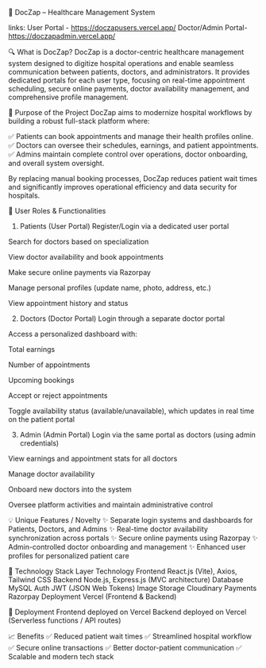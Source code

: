 🏥 DocZap – Healthcare Management System


links:
User Portal        - https://doczapusers.vercel.app/
Doctor/Admin Portal- https://doczapadmin.vercel.app/


🔍 What is DocZap?
DocZap is a doctor-centric healthcare management system designed to digitize hospital operations and enable seamless communication between patients, doctors, and administrators. It provides dedicated portals for each user type, focusing on real-time appointment scheduling, secure online payments, doctor availability management, and comprehensive profile management.

🎯 Purpose of the Project
DocZap aims to modernize hospital workflows by building a robust full-stack platform where:

✅ Patients can book appointments and manage their health profiles online.
✅ Doctors can oversee their schedules, earnings, and patient appointments.
✅ Admins maintain complete control over operations, doctor onboarding, and overall system oversight.




By replacing manual booking processes, DocZap reduces patient wait times and significantly improves operational efficiency and data security for hospitals.

👥 User Roles & Functionalities


1. Patients (User Portal)
Register/Login via a dedicated user portal

Search for doctors based on specialization

View doctor availability and book appointments

Make secure online payments via Razorpay

Manage personal profiles (update name, photo, address, etc.)

View appointment history and status



2. Doctors (Doctor Portal)
Login through a separate doctor portal

Access a personalized dashboard with:

Total earnings

Number of appointments

Upcoming bookings

Accept or reject appointments

Toggle availability status (available/unavailable), which updates in real time on the patient portal



3. Admin (Admin Portal)
Login via the same portal as doctors (using admin credentials)

View earnings and appointment stats for all doctors

Manage doctor availability

Onboard new doctors into the system



Oversee platform activities and maintain administrative control

💡 Unique Features / Novelty
✨ Separate login systems and dashboards for Patients, Doctors, and Admins
✨ Real-time doctor availability synchronization across portals
✨ Secure online payments using Razorpay
✨ Admin-controlled doctor onboarding and management
✨ Enhanced user profiles for personalized patient care



🧰 Technology Stack
Layer	Technology
Frontend	React.js (Vite), Axios, Tailwind CSS
Backend	Node.js, Express.js (MVC architecture)
Database	MySQL
Auth	JWT (JSON Web Tokens)
Image Storage	Cloudinary
Payments	Razorpay
Deployment	Vercel (Frontend & Backend)

🚀 Deployment
Frontend deployed on Vercel
Backend deployed on Vercel (Serverless functions / API routes)

📈 Benefits
✅ Reduced patient wait times
✅ Streamlined hospital workflow
✅ Secure online transactions
✅ Better doctor-patient communication
✅ Scalable and modern tech stack

